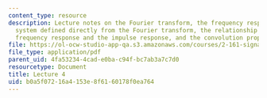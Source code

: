 ```yaml
---
content_type: resource
description: Lecture notes on the Fourier transform, the frequency response of a linear
  system defined directly from the Fourier transform, the relationship between the
  frequency response and the impulse response, and the convolution property.
file: https://ol-ocw-studio-app-qa.s3.amazonaws.com/courses/2-161-signal-processing-continuous-and-discrete-fall-2008/b0a5f07216a4153e8f6160178f0ea764_lecture_04.pdf
file_type: application/pdf
parent_uid: 4fa53234-4cad-e0ba-c94f-bc7ab3a7c7d0
resourcetype: Document
title: Lecture 4
uid: b0a5f072-16a4-153e-8f61-60178f0ea764
---
```

